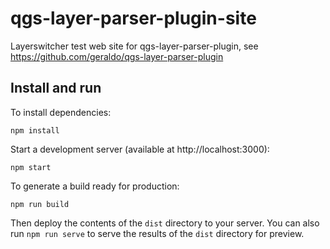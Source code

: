 # qgs-layer-parser-plugin-site

Layerswitcher test web site for qgs-layer-parser-plugin, see https://github.com/geraldo/qgs-layer-parser-plugin

## Install and run

To install dependencies:

	npm install

Start a development server (available at http://localhost:3000):

    npm start

To generate a build ready for production:

    npm run build

Then deploy the contents of the `dist` directory to your server.  You can also run `npm run serve` to serve the results of the `dist` directory for preview.
